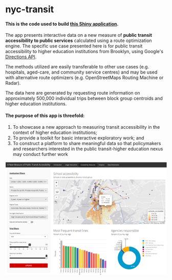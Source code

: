 # nyc-transit

#### This is the code used to build [this Shiny application](https://ltk2118.github.io/home/). 

The app presents interactive data on a new measure of **public transit accessibility to public services** calculated using a route optimization engine. The specific use case presented here is for public transit accessibility to higher education institutions from Brooklyn, using Google's [Directions API](https://developers.google.com/maps/documentation/directions/overview). 

The methods utilized are easily transferable to other use cases (e.g. hospitals, aged-care, and community service centres) and may be used with alternative route optimizers (e.g. OpenStreetMaps Routing Machine or Radar). 

The data here are generated by requesting route information on approximately 500,000 individual trips between block group centroids and higher education institutions.

#### The purpose of this app is threefold:

1) To showcase a new approach to measuring transit accessibility in the context of higher education institutions;
2) To provide a toolkit for basic interactive exploratory work; and
3) To construct a platform to share meaningful data so that policymakers and researchers interested in the public transit-higher education nexus may conduct further work

![image-20221231071845169](https://github.com/ltk2118/nyc-transit/blob/main/app-screen.png)
